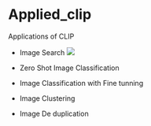 # Applied_clip
Applications of CLIP

 - Image Search ![](image_search)
 
 - Zero Shot Image Classification
 
 - Image Classification with Fine tunning
 
 - Image Clustering
 
 - Image De duplication

